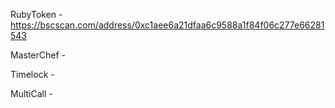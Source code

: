 RubyToken - https://bscscan.com/address/0xc1aee6a21dfaa6c9588a1f84f06c277e66281543

MasterChef - 

Timelock - 

MultiCall - 
